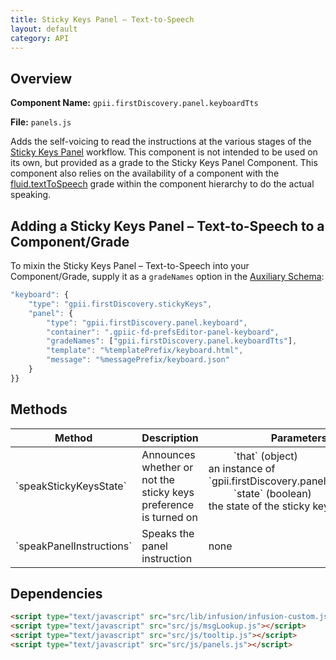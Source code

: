 ```yaml
---
title: Sticky Keys Panel – Text-to-Speech
layout: default
category: API
---
```


## Overview

**Component Name:** `gpii.firstDiscovery.panel.keyboardTts`

**File:** `panels.js`

Adds the self-voicing to read the instructions at the various stages of the
[Sticky Keys Panel](keyboard.md) workflow. This component is not intended to be used on its own,
but provided as a grade to the Sticky Keys Panel Component. This component also relies on the
availability of a component with the
[fluid.textToSpeech](http://docs.fluidproject.org/infusion/development/TextToSpeechAPI.html)
grade within the component hierarchy to do the actual speaking.

## Adding a Sticky Keys Panel – Text-to-Speech to a Component/Grade

To mixin the Sticky Keys Panel – Text-to-Speech into your Component/Grade,
supply it as a `gradeNames` option in the [Auxiliary Schema](http://docs.fluidproject.org/infusion/development/AuxiliarySchemaForPreferencesFramework.html):

```javascript
"keyboard": {
    "type": "gpii.firstDiscovery.stickyKeys",
    "panel": {
        "type": "gpii.firstDiscovery.panel.keyboard",
        "container": ".gpiic-fd-prefsEditor-panel-keyboard",
        "gradeNames": ["gpii.firstDiscovery.panel.keyboardTts"],
        "template": "%templatePrefix/keyboard.html",
        "message": "%messagePrefix/keyboard.json"
    }
}}
```


## Methods

<table>
    <thead>
        <tr><th>Method</th><th>Description</th><th>Parameters</th></tr>
    </thead>
    <tbody>
        <tr>
            <td>`speakStickyKeysState`</td>
            <td>Announces whether or not the sticky keys preference is turned on</td>
            <td>
                <dl>
                    <dd>`that` (object)</dd>
                    <dt>an instance of `gpii.firstDiscovery.panel.keyboardTts`</dt>
                    <dd>`state` (boolean)</dd>
                    <dt>the state of the sticky keys preference</dt>
                </dl>
            </td>
        </tr>
        <tr>
            <td>`speakPanelInstructions`</td>
            <td>Speaks the panel instruction</td>
            <td>none</td>
        </tr>
    </tbody>
</table>

## Dependencies

```html
<script type="text/javascript" src="src/lib/infusion/infusion-custom.js"></script>
<script type="text/javascript" src="src/js/msgLookup.js"></script>
<script type="text/javascript" src="src/js/tooltip.js"></script>
<script type="text/javascript" src="src/js/panels.js"></script>
```

